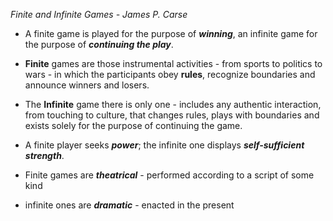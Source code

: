 *Finite and Infinite Games - James P.  Carse*

- A finite game is played for the purpose of ***winning***, an infinite game for the purpose of ***continuing the play***.

- **Finite** games are those instrumental activities - from sports to politics to wars - in which the participants obey **rules**, recognize boundaries and announce winners and losers.
- The **Infinite** game there is only one - includes any authentic interaction, from touching to culture, that changes rules, plays with boundaries and exists solely for the purpose of continuing the game.
- A finite player seeks ***power***; the infinite one displays ***self-sufficient strength***.

- Finite games are ***theatrical*** - performed according to a script of some kind
- infinite ones are ***dramatic*** - enacted in the present